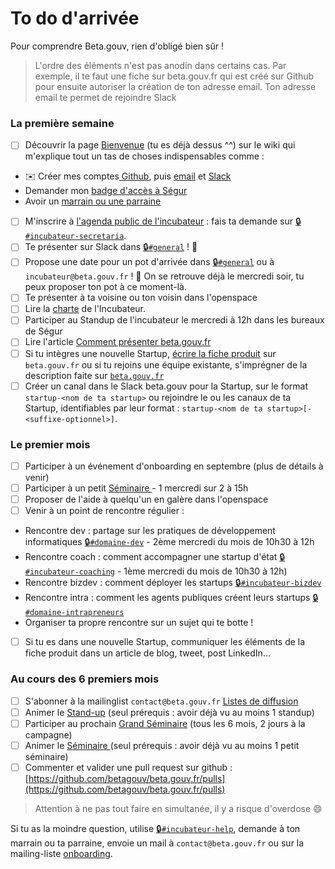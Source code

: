 # To do d'arrivée

Pour comprendre Beta.gouv, rien d'obligé bien sûr !

> L'ordre des éléments n'est pas anodin dans certains cas. Par exemple, il te faut une fiche sur beta.gouv.fr qui est créé sur Github pour ensuite autoriser la création de ton adresse email. Ton adresse email te permet de rejoindre Slack

###  La première semaine

* [ ]   Découvrir la page [Bienvenue](../bienvenue/) \(tu es déjà dessus ^^\) sur le wiki qui m'explique tout un tas de choses indispensables comme :
  *  ✉️ Créer mes comptes[ Github](../../outils/github.md), puis  [email](../../outils/emails.md) et [Slack](../../outils/slack.md)
  *   Demander mon [badge d'accès à Ségur](../../incubateur-de-la-dinum/locaux/badge-pour-travailler-a-segur.md) 
  *   Avoir un [marrain ou une parraine](marainnage.md)
* [ ]   M'inscrire à [l'agenda public de l'incubateur](https://calendar.google.com/calendar/embed?src=0ieonqap1r5jeal5ugeuhoovlg%40group.calendar.google.com&ctz=Europe/Paris) : fais ta demande sur [🔒`#incubateur-secretaria`](https://startups-detat.slack.com/messages/secretaria).
* [ ]   Te présenter sur Slack dans [🔒`#general`](https://startups-detat.slack.com/messages/general) ! 👋
* [ ]   Propose une date pour un pot d'arrivée dans [🔒`#general`](https://startups-detat.slack.com/messages/general) ou à `incubateur@beta.gouv.fr` ! 🍺 On se retrouve déjà le mercredi soir, tu peux proposer ton pot à ce moment-là.
* [ ]   Te présenter à ta voisine ou ton voisin dans l'openspace
* [ ]   Lire la [charte](../bienvenue/charte.md) de l'Incubateur.
* [ ]   Participer au Standup de l'incubateur le mercredi à 12h dans les bureaux de Ségur
* [ ]   Lire l'article [Comment présenter beta.gouv.fr](../bienvenue/presenter-de-beta.gouv.fr.md)
* [ ]   Si tu intègres une nouvelle Startup, [écrire la fiche produit](https://github.com/betagouv/beta.gouv.fr/blob/master/CONTRIBUTING.md#ajouter-une-startup) sur `beta.gouv.fr` ou si tu rejoins une équipe existante, s'imprégner de la description faite sur [`beta.gouv.fr`](https://beta.gouv.fr/startups)
* [ ]   Créer un canal dans le Slack beta.gouv pour la Startup, sur le format `startup-<nom de ta startup>` ou rejoindre le ou les canaux de ta Startup, identifiables par leur format : `startup-<nom de ta startup>[-<suffixe-optionnel>]`.

### Le premier mois

* [ ]   Participer à un événement d'onboarding en septembre \(plus de détails à venir\)
* [ ]   Participer à un petit [Séminaire ](../../incubateur-de-la-dinum/nos-rituels/seminaire.md)- 1 mercredi sur 2 à 15h
* [ ]   Proposer de l'aide à quelqu'un en galère dans l'openspace
* [ ]   Venir à un point de rencontre régulier :
  *   Rencontre dev : partage sur les pratiques de développement informatiques [🔒`#domaine-dev`](https://startups-detat.slack.com/messages/domaine-dev) - 2ème mercredi du mois de 10h30 à 12h
  *   Rencontre coach : comment accompagner une startup d'état [🔒`#incubateur-coaching`](https://startups-detat.slack.com/messages/incubateur-coaching) - 1ème mercredi du mois de 10h30 à 12h\)
  *   Rencontre bizdev : comment déployer les startups [🔒`#incubateur-bizdev`](https://startups-detat.slack.com/messages/incubateur-bizdev)
  *   Rencontre intra : comment les agents publiques créent leurs startups [🔒`#domaine-intrapreneurs`](https://startups-detat.slack.com/messages/domaine-intrapreneurs)
  *   Organiser ta propre rencontre sur un sujet qui te botte !
* [ ]   Si tu es dans une nouvelle Startup, communiquer les éléments de la fiche produit dans un article de blog, tweet, post LinkedIn…

###  Au cours des 6 premiers mois

* [ ]   S'abonner à la mailinglist `contact@beta.gouv.fr` [Listes de diffusion](../../outils/liste-de-diffusion-et-adresses-de-contact.md)
* [ ]   Animer le [Stand-up](../../incubateur-de-la-dinum/nos-rituels/revue-davancement-du-mercredi-stand-up.md) \(seul prérequis : avoir déjà vu au moins 1 standup\)
* [ ]   Participer au prochain [Grand Séminaire](../../incubateur-de-la-dinum/nos-rituels/grand-seminaire-1.md) \(tous les 6 mois, 2 jours à la campagne\)
* [ ]   Animer le [Séminaire ](../../incubateur-de-la-dinum/nos-rituels/seminaire.md)\(seul prérequis : avoir déjà vu au moins 1 petit séminaire\)
* [ ]   Commenter et valider une pull request sur github : [https://github.com/betagouv/beta.gouv.fr/pulls](https://github.com/betagouv/beta.gouv.fr/pulls)

> Attention à ne pas tout faire en simultanée, il y a risque d'overdose 😄

Si tu as la moindre question, utilise [🔒`#incubateur-help`](https://startups-detat.slack.com/messages/incubateur-help), demande à ton marrain ou ta parraine, envoie un mail à `contact@beta.gouv.fr` ou sur la mailing-liste [onboarding](mailto:onboarding@beta.gouv.fr).

